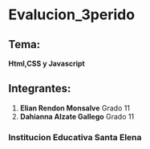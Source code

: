 # Evalucion_3perido

## Tema:

**Html,CSS y Javascript**

## Integrantes:
1. **Elian Rendon Monsalve** Grado 11
2. **Dahianna Alzate Gallego** Grado 11

### Institucion Educativa Santa Elena
